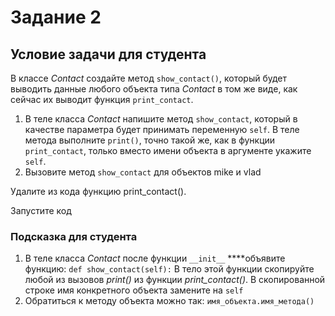# Задание 2

## Условие задачи для студента
В классе *Contact* создайте метод `show_contact()`, который будет выводить данные любого объекта типа *Contact* в том же виде, как сейчас их выводит функция `print_contact`.


1. В теле класса *Contact* напишите метод `show_contact`, который в качестве параметра будет принимать переменную `self`. В теле метода выполните `print()`, точно такой же, как в функции `print_contact`, только вместо имени объекта в аргументе укажите `self`.
2. Вызовите метод `show_contact` для объектов mike и vlad

Удалите из кода функцию print_contact().

Запустите код

### Подсказка для студента
1. В теле класса *Contact* после функции `__init__` ****объявите функцию: `def show_contact(self):`
В тело этой функции скопируйте любой из вызовов *print()* из функции *print_contact()*. 
В скопированной строке имя конкретного объекта замените на `self`
2. Обратиться к методу объекта можно так: `имя_объекта.имя_метода()`